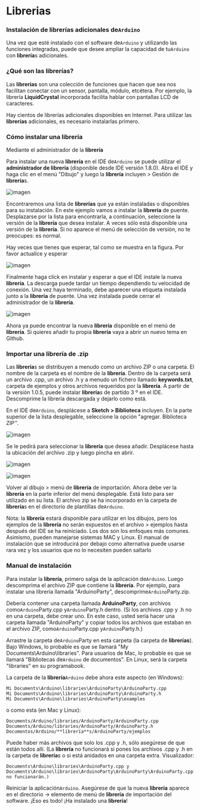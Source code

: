 # Librerias

### Instalación de **librerías** adicionales de``Arduino``

Una vez que esté instalado con el software de``Arduino`` y utilizando las funciones integradas, puede que desee ampliar la capacidad de tu``Arduino`` con **librería**s adicionales.

### ¿Qué son las librerías?

Las **librerías** son una colección de funciones que hacen que sea nos facilitan conectar con un  sensor, pantalla, módulo, etcétera. Por ejemplo, la librería **LiquidCrystal** incorporada facilita  hablar con pantallas LCD de caracteres.

Hay cientos de librerías adicionales disponibles en Internet. Para utilizar las **librerías** adicionales, es necesario instalarlas primero.

### Cómo instalar una librería

Mediante el administrador de la **librería**

Para instalar una nueva **librería** en el IDE de``Arduino`` se puede utilizar el **administrador de **librería**** (disponible desde IDE versión 1.8.0). Abra el IDE y haga clic en el menú "Dibujo" y luego la **librería** incluyen > Gestión de **librería**s.

![imagen](media/image27.jpeg)

Encontraremos una lista de **librerías** que ya están instaladas o disponibles para su instalación. En este ejemplo vamos a instalar la **librería** de puente. Desplazarse por la lista para encontrarla, a continuación, seleccione la versión de la **librería** que desea instalar. A veces sólo está disponible una versión de la **librería**. Si no aparece el menú de selección de versión, no te preocupes: es normal.

Hay veces que tienes que esperar, tal como se muestra en la figura. Por favor actualice y esperar

![imagen](media/image28.png)

Finalmente haga click en instalar y esperar a que el IDE instale la nueva **librería**. La descarga puede tardar un tiempo dependiendo tu velocidad de conexión. Una vez haya terminado, debe aparecer una etiqueta instalada junto a la **librería** de puente. Una vez instalada puede cerrar el administrador de la **librería**.

![imagen](media/image29.jpeg)

Ahora ya puede encontrar la nueva **librería** disponible en el menú de **librería**. Si quieres añadir tu propia **librería** vaya a abrir un nuevo tema en Github.

### Importar una **librería** de .zip

Las **librería**s se distribuyen a menudo como un archivo ZIP o una carpeta. El nombre de la carpeta es el nombre de la **librería**. Dentro de la carpeta será un archivo .cpp, un archivo .h y a menudo un fichero llamado **keywords.txt**, carpeta de ejemplos y otros archivos requeridos por la **librería**. A partir de la versión 1.0.5, puede instalar **librería**s de partido 3 º en el IDE. Descomprime la librería descargada y dejarlo como está.

En el IDE de``Arduino``, desplácese a **Sketch > Biblioteca** incluyen. En la parte superior de la lista desplegable, seleccione la opción "agregar. Biblioteca ZIP''.

![imagen](media/image30.jpeg)

Se le pedirá para seleccionar la **librería** que desea añadir. Desplácese hasta la ubicación del archivo .zip y luego pincha en abrir.

![imagen](media/image31.jpeg)

![imagen](media/image32.jpeg)

Volver al dibujo > menú de **librería** de importación. Ahora debe ver la **librería** en la parte inferior del menú desplegable. Está listo para ser utilizado en su lista. El archivo zip se ha incorporado en la carpeta de **librería**s en el directorio de plantillas de``Arduino``.

Nota: la **librería** estará disponible para utilizar en los dibujos, pero los ejemplos de la **librería** no serán expuestos en el archivo > ejemplos hasta después del IDE se ha reiniciado. Los dos son los enfoques más comunes. Asimismo, pueden manejarse sistemas MAC y Linux. El manual de instalación que se introducirá por debajo como alternativa puede usarse rara vez y los usuarios que no lo necesiten pueden saltarlo

### Manual de instalación

Para instalar la **librería**, primero salga de la aplicación de``Arduino``. Luego descomprima el archivo ZIP que contiene la **librería**. Por ejemplo, para instalar una librería llamada "ArduinoParty", descomprime``Arduino``Party.zip.

Debería contener una carpeta llamada **ArduinoParty**, con archivos como``Arduino``Party.cpp y``Arduino``Party.h dentro. (Si los archivos .cpp y .h no en una carpeta, debe crear uno. En este caso, usted sería hacer una carpeta llamada "ArduinoParty" y copiar todos los archivos que estaban en el archivo ZIP, como``Arduino``Party.cpp y``Arduino``Party.h.)

Arrastre la carpeta de``Arduino``Party en esta carpeta (la carpeta de **librerías**). Bajo Windows, lo probable es que se llamará "My Documents\Arduino\libraries". Para usuarios de Mac, lo probable es que se llamará "Bibliotecas de``Arduino`` de documentos". En Linux, será la carpeta "libraries" en su programabook.

La carpeta de la **librería**``Arduino`` debe ahora este aspecto (en Windows):

```
Mi Documents\Arduino\libraries\ArduinoParty\ArduinoParty.cpp
Mi Documents\Arduino\libraries\ArduinoParty\ArduinoParty.h
Mi Documents\Arduino\libraries\ArduinoParty\examples
```
o como esta (en Mac y Linux):

```
Documents/Arduino/libraries/ArduinoParty/ArduinoParty.cpp
Documents/Arduino/libraries/ArduinoParty/ArduinoParty.h
Documentos/Arduino/**librería**s/ArduinoParty/ejemplos
```

Puede haber más archivos que solo los .cpp y .h, sólo asegúrese de que están todos allí. (La **librería** no funcionará si pones los archivos .cpp y .h en la carpeta de **librería**s o si está anidados en una carpeta extra. Visualizador:

```
Documents\Arduino\libraries\ArduinoParty.cpp y Documents\Arduino\libraries\ArduinoParty\ArduinoParty\ArduinoParty.cpp no funcionarán.)
```

Reiniciar la aplicación``Arduino``. Asegúrese de que la nueva **librería** aparece en el directorio -> elemento de menú de **librería** de importación del software. ¡Eso es todo! ¡Ha instalado una **librería**!